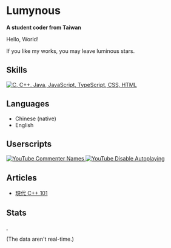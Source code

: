 # Lumynous
**A student coder from Taiwan**

Hello, World!

If you like my works, you may leave luminous stars.

## Skills
[![C, C++, Java, JavaScript, TypeScript, CSS, HTML](https://skillicons.dev/icons?i=c,cpp,java,js,ts,css,html)](https://github.com/tandpfun/skill-icons)

## Languages
- Chinese (native)
- English

## Userscripts
<a href="https://gist.github.com/lumynou5/74bcbab54cd9d8fcd3c873fffbac5d3d">
  <picture>
    <source srcset="https://github-readme-stats.vercel.app/api/gist?id=74bcbab54cd9d8fcd3c873fffbac5d3d&theme=tokyonight&hide_border=true" media="(prefers-color-scheme: dark)" />
    <source srcset="https://github-readme-stats.vercel.app/api/gist?id=74bcbab54cd9d8fcd3c873fffbac5d3d&theme=buefy&hide_border=true" media="(prefers-color-scheme: light)" />
    <img alt="YouTube Commenter Names" src="https://github-readme-stats.vercel.app/api/gist?id=74bcbab54cd9d8fcd3c873fffbac5d3d&theme=tokyonight&hide_border=true" align="top" />
  </picture>
</a>
<a href="https://gist.github.com/lumynou5/b036f405a0888bf9c3b9a3f560e36f3d">
  <picture>
    <source srcset="https://github-readme-stats.vercel.app/api/gist?id=b036f405a0888bf9c3b9a3f560e36f3d&theme=tokyonight&hide_border=true" media="(prefers-color-scheme: dark)" />
    <source srcset="https://github-readme-stats.vercel.app/api/gist?id=b036f405a0888bf9c3b9a3f560e36f3d&theme=buefy&hide_border=true" media="(prefers-color-scheme: light)" />
    <img alt="YouTube Disable Autoplaying" src="https://github-readme-stats.vercel.app/api/gist?id=b036f405a0888bf9c3b9a3f560e36f3d&theme=tokyonight&hide_border=true" align="top" />
  </picture>
</a>

## Articles
- [現代 C++ 101](https://hackmd.io/@lumynou5/CppTutorial-zh-tw)

## Stats
<a href="https://github.com/anuraghazra/github-readme-stats">
  <picture>
    <source srcset="https://github-readme-stats.vercel.app/api/top-langs/?username=lumynou5&langs_count=8&hide=CMake&exclude_repo=dotfiles&theme=tokyonight&hide_border=true" media="(prefers-color-scheme: dark)" />
    <source srcset="https://github-readme-stats.vercel.app/api/top-langs/?username=lumynou5&langs_count=8&hide=CMake&exclude_repo=dotfiles&theme=buefy&hide_border=true" media="(prefers-color-scheme: light)" />
    <img alt="" src="https://github-readme-stats.vercel.app/api/top-langs/?username=lumynou5&langs_count=8&hide=CMake&exclude_repo=dotfiles&theme=tokyonight&hide_border=true" align="right" />
  </picture>
</a>
<a href="https://github.com/DenverCoder1/github-readme-streak-stats">
  <picture>
    <source srcset="https://streak-stats.demolab.com/?user=lumynou5&date_format=Y-m-d&theme=tokyonight&hide_border=true&card_width=500" media="(prefers-color-scheme: dark)" />
    <source srcset="https://streak-stats.demolab.com/?user=lumynou5&date_format=Y-m-d&theme=buefy&hide_border=true&card_width=500" media="(prefers-color-scheme: light)" />
    <img alt="" src="https://streak-stats.demolab.com/?user=lumynou5&date_format=Y-m-d&theme=tokyonight&hide_border=true&card_width=500" />
  </picture>
</a>
<a href="https://github.com/anuraghazra/github-readme-stats">
  <picture>
    <source srcset="https://github-readme-stats.vercel.app/api?username=lumynou5&number_format=long&show_icons=true&theme=tokyonight&hide_border=true&card_width=500" media="(prefers-color-scheme: dark)" />
    <source srcset="https://github-readme-stats.vercel.app/api?username=lumynou5&number_format=long&show_icons=true&theme=buefy&hide_border=true&card_width=500" media="(prefers-color-scheme: light)" />
    <img alt="" src="https://github-readme-stats.vercel.app/api?username=lumynou5&number_format=long&show_icons=true&theme=tokyonight&hide_border=true&card_width=500" />
  </picture>
</a>

(The data aren't real-time.)
